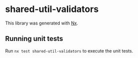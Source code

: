 # shared-util-validators

This library was generated with [Nx](https://nx.dev).

## Running unit tests

Run `nx test shared-util-validators` to execute the unit tests.
